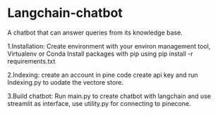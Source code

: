 # Langchain-chatbot
A chatbot that can answer queries from its knowledge base.

1.Installation:
Create environment with your environ management tool, Virtualenv or Conda
Install packages with pip using pip install -r requirements.txt

2.Indexing:
create an account in pine code create api key and run Indexing.py to uodate the vectore store.

3.Build chatbot:
Run main.py to create chatbot with langchain and use streamlit as interface, use utility.py for connecting to pinecone.
